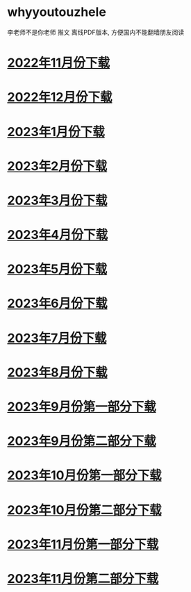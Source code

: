 # whyyoutouzhele
李老师不是你老师 推文 离线PDF版本, 方便国内不能翻墙朋友阅读

# [2022年11月份下载](https://github.com/hello-world-1989/whyyoutouzhele/raw/main/2022/202211.zip)
# [2022年12月份下载](https://github.com/hello-world-1989/whyyoutouzhele/raw/main/2022/202212.zip)
# [2023年1月份下载](https://github.com/hello-world-1989/whyyoutouzhele/raw/main/2023/202301.zip)
# [2023年2月份下载](https://github.com/hello-world-1989/whyyoutouzhele/raw/main/2023/202302.zip)
# [2023年3月份下载](https://github.com/hello-world-1989/whyyoutouzhele/raw/main/2023/202303.zip)
# [2023年4月份下载](https://github.com/hello-world-1989/whyyoutouzhele/raw/main/2023/202304.zip)
# [2023年5月份下载](https://github.com/hello-world-1989/whyyoutouzhele/raw/main/2023/202305.zip)
# [2023年6月份下载](https://github.com/hello-world-1989/whyyoutouzhele/raw/main/2023/202306.zip)
# [2023年7月份下载](https://github.com/hello-world-1989/whyyoutouzhele/raw/main/2023/202307.zip)
# [2023年8月份下载](https://github.com/hello-world-1989/whyyoutouzhele/raw/main/2023/202308.zip)
# [2023年9月份第一部分下载](https://github.com/hello-world-1989/whyyoutouzhele/raw/main/2023/202309p1.zip)
# [2023年9月份第二部分下载](https://github.com/hello-world-1989/whyyoutouzhele/raw/main/2023/202309p2.zip)
# [2023年10月份第一部分下载](https://github.com/hello-world-1989/whyyoutouzhele/raw/main/2023/202310p1.zip)
# [2023年10月份第二部分下载](https://github.com/hello-world-1989/whyyoutouzhele/raw/main/2023/202310p2.zip)
# [2023年11月份第一部分下载](https://github.com/hello-world-1989/whyyoutouzhele/raw/main/2023/202311p1.zip)
# [2023年11月份第二部分下载](https://github.com/hello-world-1989/whyyoutouzhele/raw/main/2023/202311p2.zip)
